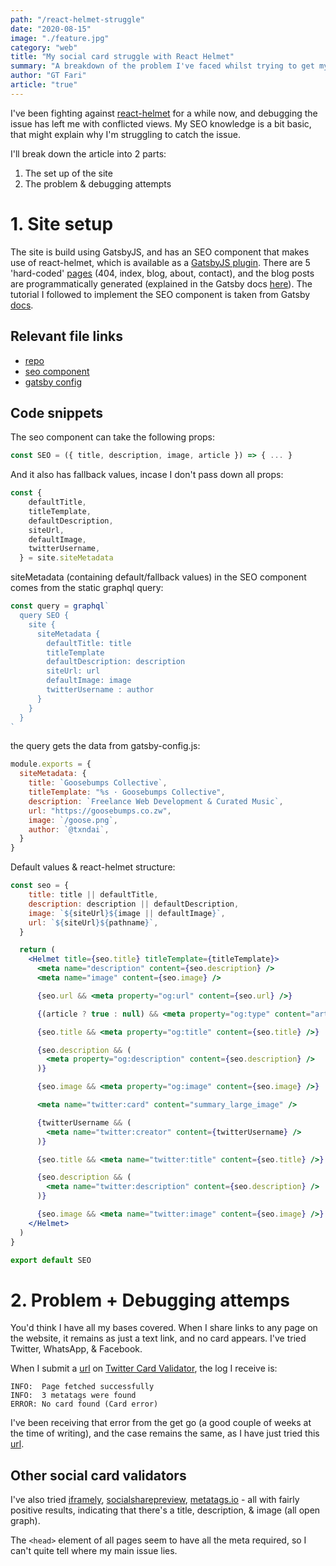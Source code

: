 ```yaml
---
path: "/react-helmet-struggle"
date: "2020-08-15"
image: "./feature.jpg"
category: "web"
title: "My social card struggle with React Helmet"
summary: "A breakdown of the problem I've faced whilst trying to get my links to turn into sharing cards when shared on social media."
author: "GT Fari"
article: "true"
---
```



I've been fighting against [react-helmet](https://www.gatsbyjs.com/plugins/gatsby-plugin-react-helmet/?=react%20helmet) for a while now, and debugging the issue has left me with conflicted views. My SEO knowledge is a bit basic, that might explain why I'm struggling to catch the issue.

I'll break down the article into 2 parts:

1. The set up of the site
2. The problem & debugging attempts

# 1. Site setup

The site is build using GatsbyJS, and has an SEO component that makes use of react-helmet, which is available as a [GatsbyJS plugin](https://www.gatsbyjs.com/plugins/gatsby-plugin-react-helmet/?=react%20helmet).
There are 5 'hard-coded' [pages](https://github.com/txndai/great-gatsby/tree/master/src/pages) (404, index, blog, about, contact), and the blog posts are programmatically generated (explained in the Gatsby docs [here](https://www.gatsbyjs.com/docs/programmatically-create-pages-from-data/#reach-skip-nav)).
The tutorial I followed to implement the SEO component is taken from Gatsby [docs](https://www.gatsbyjs.com/docs/add-seo-component/).

## Relevant file links

- [repo](http://github.com/txndai/great-gatsby)
- [seo component](https://github.com/txndai/great-gatsby/blob/master/src/components/seo.js)
- [gatsby config](https://github.com/txndai/great-gatsby/blob/master/gatsby-config.js)

## Code snippets

The seo component can take the following props:

```jsx
const SEO = ({ title, description, image, article }) => { ... }
```

And it also has fallback values, incase I don't pass down all props:

```jsx
const {
    defaultTitle,
    titleTemplate,
    defaultDescription,
    siteUrl,
    defaultImage,
    twitterUsername,
  } = site.siteMetadata
```

siteMetadata (containing default/fallback values) in the SEO component comes from the static graphql query:

```jsx
const query = graphql`
  query SEO {
    site {
      siteMetadata {
        defaultTitle: title
        titleTemplate
        defaultDescription: description
        siteUrl: url
        defaultImage: image
        twitterUsername : author
      }
    }
  }
`
```

the query gets the data from gatsby-config.js:

```jsx
module.exports = {
  siteMetadata: {
    title: `Goosebumps Collective`,
    titleTemplate: "%s · Goosebumps Collective",
    description: `Freelance Web Development & Curated Music`,
    url: "https://goosebumps.co.zw",
    image: `/goose.png`,
    author: `@txndai`,
  }
}
```

Default values & react-helmet structure:

```jsx
const seo = {
    title: title || defaultTitle,
    description: description || defaultDescription,
    image: `${siteUrl}${image || defaultImage}`,
    url: `${siteUrl}${pathname}`,
  }

  return (
    <Helmet title={seo.title} titleTemplate={titleTemplate}>
      <meta name="description" content={seo.description} />
      <meta name="image" content={seo.image} />

      {seo.url && <meta property="og:url" content={seo.url} />}

      {(article ? true : null) && <meta property="og:type" content="article" />}

      {seo.title && <meta property="og:title" content={seo.title} />}

      {seo.description && (
        <meta property="og:description" content={seo.description} />
      )}

      {seo.image && <meta property="og:image" content={seo.image} />}

      <meta name="twitter:card" content="summary_large_image" />

      {twitterUsername && (
        <meta name="twitter:creator" content={twitterUsername} />
      )}

      {seo.title && <meta name="twitter:title" content={seo.title} />}

      {seo.description && (
        <meta name="twitter:description" content={seo.description} />
      )}

      {seo.image && <meta name="twitter:image" content={seo.image} />}
    </Helmet>
  )
}

export default SEO
```

# 2. Problem + Debugging attemps

You'd think I have all my bases covered. When I share links to any page on the website, it remains as just a text link, and no card appears. I've tried Twitter, WhatsApp, & Facebook.

When I submit a [url](https://www.goosebumps.co.zw/playlists-for-coding/) on [Twitter Card Validator](https://cards-dev.twitter.com/validator), the log I receive is:

```
INFO:  Page fetched successfully
INFO:  3 metatags were found
ERROR: No card found (Card error)
```

I've been receiving that error from the get go (a good couple of weeks at the time of writing), and the case remains the same, as I have just tried this [url](https://www.goosebumps.co.zw/playlists-for-coding/).

## Other social card validators

I've also tried [iframely](http://debug.iframely.com/?uri=https%3A%2F%2Fwww.goosebumps.co.zw%2Fplaylists-for-coding), [socialsharepreview](https://socialsharepreview.com/?url=https://www.goosebumps.co.zw/playlists-for-coding/), [metatags.io](https://metatags.io/) - all with fairly positive results, indicating that there's a title, description, & image (all open graph).


The `<head>` element of all pages seem to have all the meta required, so I can't quite tell where my main issue lies.